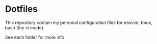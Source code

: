 # Dotfiles

This repository contain my personal configuration files for neovim, tmux, bash (the vi mode).

See each folder for more info.
